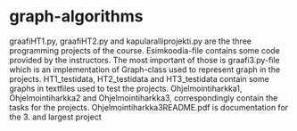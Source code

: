 # graph-algorithms
graafiHT1.py, graafiHT2.py and kapularalliprojekti.py are the three programming projects of the course. Esimkoodia-file contains some code provided by the instructors. The most important of those is graafi3.py-file which is an implementation of Graph-class used to represent graph in the projects. HT1_testidata, HT2_testidata and HT3_testidata contain some graphs in textfiles used to test the projects. Ohjelmointiharkka1, Ohjelmointiharkka2 and Ohjelmointiharkka3, correspondingly contain the tasks for the projects. Ohjelmointiharkka3README.pdf is documentation for the 3. and largest project